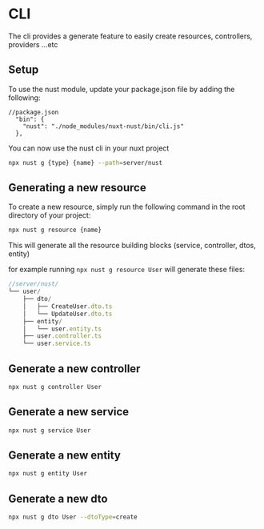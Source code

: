 # CLI

The cli provides a generate feature to easily create resources, controllers, providers ...etc

## Setup

To use the nust module, update your package.json file by adding the following:

```json{2-4}
//package.json
  "bin": {
    "nust": "./node_modules/nuxt-nust/bin/cli.js"
  },
```

You can now use the nust cli in your nuxt project

```bash
npx nust g {type} {name} --path=server/nust
```

## Generating a new resource

To create a new resource, simply run the following command in the root directory of your project:

```bash
npx nust g resource {name}
```

This will generate all the resource building blocks (service, controller, dtos, entity)

for example running `npx nust g resource User` will generate these files:

```js
//server/nust/
└── user/
    ├── dto/
    │   ├── CreateUser.dto.ts
    │   └── UpdateUser.dto.ts
    ├── entity/
    │   └── user.entity.ts
    ├── user.controller.ts
    └── user.service.ts
```

## Generate a new controller

```bash
npx nust g controller User
```

## Generate a new service

```bash
npx nust g service User
```

## Generate a new entity

```bash
npx nust g entity User
```


## Generate a new dto

```bash
npx nust g dto User --dtoType=create
```

